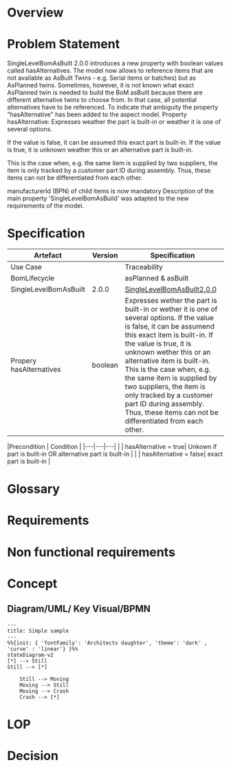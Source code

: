 # Overview
# Problem Statement
SingleLevelBomAsBuilt 2.0.0 introduces a new property with boolean values called hasAlternatives.
The model now allows to reference items that are not available as AsBuilt Twins - e.g. Serial items or batches) but as AsPlanned twins.
Sometimes, however, it is not known what exact AsPlanned twin is needed to build the BoM asBuilt because there are different alternative twins to choose from.
In that case, all potential alternatives have to be referenced. To indicate that ambiguity the property "hasAlternative" has been added to the aspect model.
Property hasAlternative: Expresses weather the part is built-in or weather it is one of several options.

If the value is false, it can be assumed this exact part is built-in.
If the value is true, it is unknown weather this or an alternative part is built-in.

This is the case when, e.g. the same item is supplied by two suppliers, the item is only tracked by a customer part ID during assembly.
Thus, these items can not be differentiated from each other.

manufacturerId (BPN) of child items is now mandatory
Description of the main property 'SingleLevelBomAsBuild' was adapted to the new requirements of the model.


# Specification


| Artefact              | Version | Specification                                                                                                                                                                                                                                                                                                                                                                                                                                 |
|-----------------------|---------|-----------------------------------------------------------------------------------------------------------------------------------------------------------------------------------------------------------------------------------------------------------------------------------------------------------------------------------------------------------------------------------------------------------------------------------------------|
| Use Case              |         | Traceability                                                                                                                                                                                                                                                                                                                                                                                                                                  |
| BomLifecycle          |         | asPlanned & asBuilt                                                                                                                                                                                                                                                                                                                                                                                                                           |
| SingleLevelBomAsBuilt | 2.0.0   | [SingleLevelBomAsBuilt2.0.0](https://github.com/eclipse-tractusx/sldt-semantic-models/blob/main/io.catenax.single_level_bom_as_built/2.0.0/gen/SingleLevelBomAsBuilt.json)                                                                                                                                                                                                                                                                    |
| Propery hasAlternatives| boolean | Expresses wether the part is built-in or wether it is one of several options. If the value is false, it can be assumend this exact item is built-in. If the value is true, it is unknown wether this or an alternative item is built-in. This is the case when, e.g. the same item is supplied by two suppliers, the item is only tracked by a customer part ID during assembly. Thus, these items can not be differentiated from each other. |

|Precondition | Condition  |
|---|---|---|
| | hasAlternative = true| Unkown if part is built-in OR alternative part is built-in |
| | hasAlternative = false| exact part is built-in |


# Glossary
# Requirements
# Non functional requirements
# Concept
## Diagram/UML/ Key Visual/BPMN
```mermaid
---
title: Simple sample
---
%%{init: { 'fontFamily': 'Architects daughter', 'theme': 'dark' , 'curve' : 'linear'} }%%
stateDiagram-v2
[*] --> Still
Still --> [*]

    Still --> Moving
    Moving --> Still
    Moving --> Crash
    Crash --> [*]

```

# LOP
# Decision


